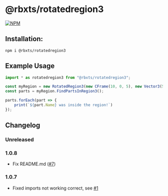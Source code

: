 # @rbxts/rotatedregion3

[![NPM](https://nodei.co/npm/@rbxts/rotatedregion3.png)](https://npmjs.org/package/@rbxts/rotatedregion3)

## Installation:
```npm i @rbxts/rotatedregion3```

## Example Usage
```typescript
import * as rotatedregion3 from "@rbxts/rotatedregion3";

const myRegion = new RotatedRegion3(new CFrame(10, 0, 5), new Vector3(5, 10, 5));
const parts = myRegion.FindPartsInRegion3();

parts.forEach(part => {
	print(`${part.Name} was inside the region!`)
});
```

## Changelog
### Unreleased

### 1.0.8
- Fix README.md ([#7](https://github.com/OverHash/Roblox-TS-Libraries/pull/7))

### 1.0.7
- Fixed imports not working correct, see [#1](https://github.com/OverHash/Roblox-TS-Libraries/issues/1)
